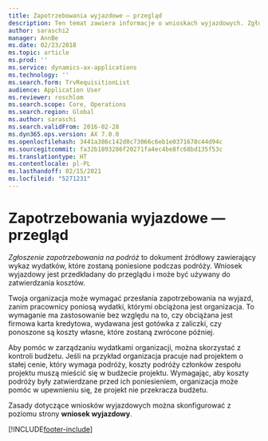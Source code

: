 ```yaml
---
title: Zapotrzebowania wyjazdowe — przegląd
description: Ten temat zawiera informacje o wnioskach wyjazdowych. Zgłoszenie zapotrzebowania na podróż dokumentuje planowane koszty podróży.
author: saraschi2
manager: AnnBe
ms.date: 02/23/2018
ms.topic: article
ms.prod: ''
ms.service: dynamics-ax-applications
ms.technology: ''
ms.search.form: TrvRequisitionList
audience: Application User
ms.reviewer: roschlom
ms.search.scope: Core, Operations
ms.search.region: Global
ms.author: saraschi
ms.search.validFrom: 2016-02-28
ms.dyn365.ops.version: AX 7.0.0
ms.openlocfilehash: 3441a386c142d8c73066c6eb1e0371678c44d94c
ms.sourcegitcommit: fa32b1893286f20271fa4ec4be8fc68bd135f53c
ms.translationtype: HT
ms.contentlocale: pl-PL
ms.lasthandoff: 02/15/2021
ms.locfileid: "5271231"
---
```

# <a name="travel-requisitions-overview"></a>Zapotrzebowania wyjazdowe — przegląd

*Zgłoszenie zapotrzebowania na podróż* to dokument źródłowy zawierający wykaz wydatków, które zostaną poniesione podczas podróży. Wniosek wyjazdowy jest przedkładany do przeglądu i może być używany do zatwierdzania kosztów.

Twoja organizacja może wymagać przesłania zapotrzebowania na wyjazd, zanim pracownicy poniosą wydatki, którymi obciążona jest organizacja. To wymaganie ma zastosowanie bez względu na to, czy obciążana jest firmowa karta kredytowa, wydawana jest gotówka z zaliczki, czy ponoszone są koszty własne, które zostaną zwrócone później.

Aby pomóc w zarządzaniu wydatkami organizacji, można skorzystać z kontroli budżetu. Jeśli na przykład organizacja pracuje nad projektem o stałej cenie, który wymaga podróży, koszty podróży członków zespołu projektu muszą mieścić się w budżecie projektu. Wymagając, aby koszty podróży były zatwierdzane przed ich poniesieniem, organizacja może pomóc w upewnieniu się, że projekt nie przekracza budżetu.

Zasady dotyczące wniosków wyjazdowych można skonfigurować z poziomu strony **wniosek wyjazdowy**.


[!INCLUDE[footer-include](../includes/footer-banner.md)]